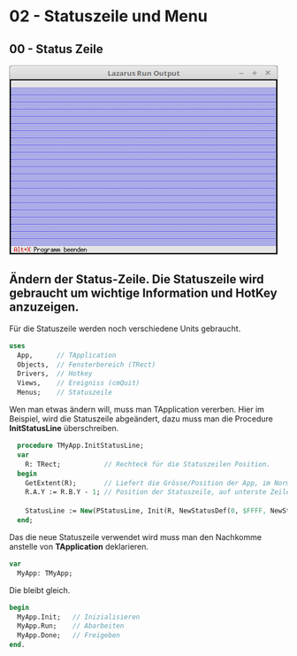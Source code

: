 # 02 - Statuszeile und Menu
## 00 - Status Zeile

![image.png](image.png)

Ändern der Status-Zeile.
Die Statuszeile wird gebraucht um wichtige Information und HotKey anzuzeigen.
---
Für die Statuszeile werden noch verschiedene Units gebraucht.

```pascal
uses
  App,      // TApplication
  Objects,  // Fensterbereich (TRect)
  Drivers,  // Hotkey
  Views,    // Ereigniss (cmQuit)
  Menus;    // Statuszeile
```

Wen man etwas ändern will, muss man TApplication vererben.
Hier im Beispiel, wird die Statuszeile abgeändert, dazu muss man die Procedure <b>InitStatusLine</b> überschreiben.

```pascal
  procedure TMyApp.InitStatusLine;
  var
    R: TRect;           // Rechteck für die Statuszeilen Position.
  begin
    GetExtent(R);       // Liefert die Grösse/Position der App, im Normalfall 0, 0, 80, 24.
    R.A.Y := R.B.Y - 1; // Position der Statuszeile, auf unterste Zeile der App setzen.

    StatusLine := New(PStatusLine, Init(R, NewStatusDef(0, $FFFF, NewStatusKey('~Alt+X~ Programm beenden', kbAltX, cmQuit, nil), nil)));
  end;
```

Das die neue Statuszeile verwendet wird muss man den Nachkomme anstelle von <b>TApplication</b> deklarieren.

```pascal
var
  MyApp: TMyApp;
```

Die  bleibt gleich.

```pascal
begin
  MyApp.Init;   // Inizialisieren
  MyApp.Run;    // Abarbeiten
  MyApp.Done;   // Freigeben
end.
```


